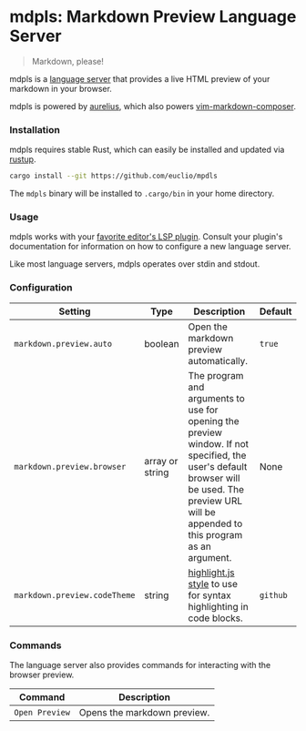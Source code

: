 # mdpls: Markdown Preview Language Server

> Markdown, please!

mdpls is a [language server] that provides a live HTML preview of your markdown
in your browser.

mdpls is powered by [aurelius], which also powers [vim-markdown-composer].

### Installation

mdpls requires stable Rust, which can easily be installed and updated via
[rustup].

```sh
cargo install --git https://github.com/euclio/mpdls
```

The `mdpls` binary will be installed to `.cargo/bin` in your home directory.

### Usage

mdpls works with your [favorite editor's LSP plugin][lsp-tools]. Consult
your plugin's documentation for information on how to configure a new language
server.

Like most language servers, mdpls operates over stdin and stdout.

### Configuration

| Setting | Type | Description | Default
| - | - | - | -
| `markdown.preview.auto` | boolean | Open the markdown preview automatically. | `true`
| `markdown.preview.browser` | array or string | The program and arguments to use for opening the preview window. If not specified, the user's default browser will be used. The preview URL will be appended to this program as an argument. | None
| `markdown.preview.codeTheme` | string | [highlight.js style] to use for syntax highlighting in code blocks. | `github`

### Commands

The language server also provides commands for interacting with the browser preview.

| Command | Description
| - | -
| `Open Preview` | Opens the markdown preview.

[language server]: https://microsoft.github.io/language-server-protocol/
[aurelius]: https://github.com/euclio/aurelius
[vim-markdown-composer]: https://github.com/euclio/vim-markdown-composer
[rustup]: https://rustup.rs
[lsp-tools]: https://microsoft.github.io/language-server-protocol/implementors/tools/
[highlight.js style]: https://highlightjs.org/static/demo/
